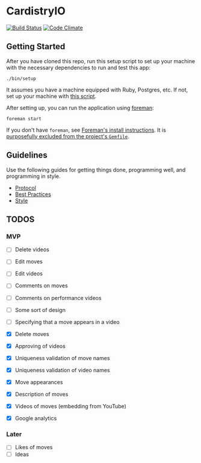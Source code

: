 # CardistryIO

[![Build Status](https://travis-ci.org/davidpdrsn/CardistryIO.svg)](https://travis-ci.org/davidpdrsn/CardistryIO)
[![Code Climate](https://codeclimate.com/github/davidpdrsn/CardistryIO/badges/gpa.svg)](https://codeclimate.com/github/davidpdrsn/CardistryIO)

## Getting Started

After you have cloned this repo, run this setup script to set up your machine
with the necessary dependencies to run and test this app:

    ./bin/setup

It assumes you have a machine equipped with Ruby, Postgres, etc. If not, set up
your machine with [this script].

[this script]: https://github.com/thoughtbot/laptop

After setting up, you can run the application using [foreman]:

    foreman start

If you don't have `foreman`, see [Foreman's install instructions][foreman]. It
is [purposefully excluded from the project's `Gemfile`][exclude].

[foreman]: https://github.com/ddollar/foreman
[exclude]: https://github.com/ddollar/foreman/pull/437#issuecomment-41110407

## Guidelines

Use the following guides for getting things done, programming well, and
programming in style.

- [Protocol](http://github.com/thoughtbot/guides/blob/master/protocol)
- [Best Practices](http://github.com/thoughtbot/guides/blob/master/best-practices)
- [Style](http://github.com/thoughtbot/guides/blob/master/style)

## TODOS

### MVP

- [ ] Delete videos
- [ ] Edit moves
- [ ] Edit videos
- [ ] Comments on moves
- [ ] Comments on performance videos
- [ ] Some sort of design
- [ ] Specifying that a move appears in a video

- [x] Delete moves
- [x] Approving of videos
- [x] Uniqueness validation of move names
- [x] Uniqueness validation of video names
- [x] Move appearances
- [x] Description of moves
- [x] Videos of moves (embedding from YouTube)
- [x] Google analytics

### Later

- [ ] Likes of moves
- [ ] Ideas
